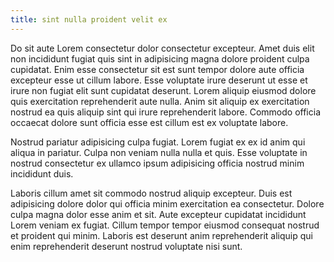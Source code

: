 ```yaml
---
title: sint nulla proident velit ex
---
```


Do sit aute Lorem consectetur dolor consectetur excepteur. Amet duis elit non incididunt fugiat quis sint in adipisicing magna dolore proident culpa cupidatat. Enim esse consectetur sit est sunt tempor dolore aute officia excepteur esse ut cillum labore. Esse voluptate irure deserunt ut esse et irure non fugiat elit sunt cupidatat deserunt. Lorem aliquip eiusmod dolore quis exercitation reprehenderit aute nulla. Anim sit aliquip ex exercitation nostrud ea quis aliquip sint qui irure reprehenderit labore. Commodo officia occaecat dolore sunt officia esse est cillum est ex voluptate labore.

Nostrud pariatur adipisicing culpa fugiat. Lorem fugiat ex ex id anim qui aliqua in pariatur. Culpa non veniam nulla nulla et quis. Esse voluptate in nostrud consectetur ex ullamco ipsum adipisicing officia nostrud minim incididunt duis.

Laboris cillum amet sit commodo nostrud aliquip excepteur. Duis est adipisicing dolore dolor qui officia minim exercitation ea consectetur. Dolore culpa magna dolor esse anim et sit. Aute excepteur cupidatat incididunt Lorem veniam ex fugiat. Cillum tempor tempor eiusmod consequat nostrud et proident qui minim. Laboris est deserunt anim reprehenderit aliquip qui enim reprehenderit deserunt nostrud voluptate nisi sunt.